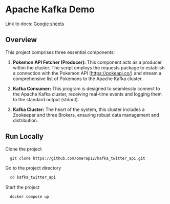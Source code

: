 # Apache Kafka Demo
Link to docs: [Google sheets](https://drive.google.com/drive/folders/1WgUmNJzBZ12FlMsoAMJObUDGawCpizyN?usp=sharing)

## Overview

This project comprises three essential components:

1. **Pokemon API Fetcher (Producer):** This component acts as a producer within the cluster. The script employs the requests package to establish a connection with the Pokemon API (https://pokeapi.co/) and stream a comprehensive list of Pokemons to the Apache Kafka cluster.

2. **Kafka Consumer:** This program is designed to seamlessly connect to the Apache Kafka cluster, receiving real-time events and logging them to the standard output (stdout).

3. **Kafka Cluster:** The heart of the system, this cluster includes a Zookeeper and three Brokers, ensuring robust data management and distribution.
## Run Locally

Clone the project

```bash
  git clone https://github.com/omerap12/kafka_twitter_api.git
```

Go to the project directory

```bash
  cd kafka_twitter_api
```

Start the project

```bash
  docker compose up 
```

